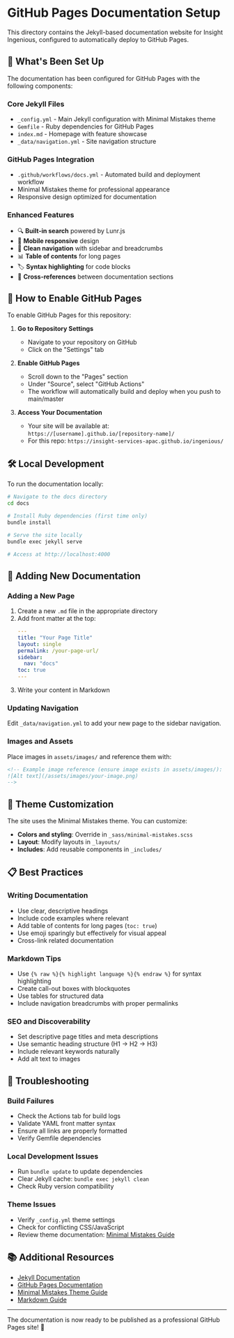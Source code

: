 # GitHub Pages Documentation Setup

This directory contains the Jekyll-based documentation website for Insight Ingenious, configured to automatically deploy to GitHub Pages.

## 📖 What's Been Set Up

The documentation has been configured for GitHub Pages with the following components:

### Core Jekyll Files
- `_config.yml` - Main Jekyll configuration with Minimal Mistakes theme
- `Gemfile` - Ruby dependencies for GitHub Pages
- `index.md` - Homepage with feature showcase
- `_data/navigation.yml` - Site navigation structure

### GitHub Pages Integration
- `.github/workflows/docs.yml` - Automated build and deployment workflow
- Minimal Mistakes theme for professional appearance
- Responsive design optimized for documentation

### Enhanced Features
- 🔍 **Built-in search** powered by Lunr.js
- 📱 **Mobile responsive** design
- 🎨 **Clean navigation** with sidebar and breadcrumbs
- 📊 **Table of contents** for long pages
- 🏷️ **Syntax highlighting** for code blocks
- 🔗 **Cross-references** between documentation sections

## 🚀 How to Enable GitHub Pages

To enable GitHub Pages for this repository:

1. **Go to Repository Settings**
   - Navigate to your repository on GitHub
   - Click on the "Settings" tab

2. **Enable GitHub Pages**
   - Scroll down to the "Pages" section
   - Under "Source", select "GitHub Actions"
   - The workflow will automatically build and deploy when you push to main/master

3. **Access Your Documentation**
   - Your site will be available at: `https://[username].github.io/[repository-name]/`
   - For this repo: `https://insight-services-apac.github.io/ingenious/`

## 🛠️ Local Development

To run the documentation locally:

```bash
# Navigate to the docs directory
cd docs

# Install Ruby dependencies (first time only)
bundle install

# Serve the site locally
bundle exec jekyll serve

# Access at http://localhost:4000
```

## 📝 Adding New Documentation

### Adding a New Page
1. Create a new `.md` file in the appropriate directory
2. Add front matter at the top:
   ```yaml
   ---
   title: "Your Page Title"
   layout: single
   permalink: /your-page-url/
   sidebar:
     nav: "docs"
   toc: true
   ---
   ```
3. Write your content in Markdown

### Updating Navigation
Edit `_data/navigation.yml` to add your new page to the sidebar navigation.

### Images and Assets
Place images in `assets/images/` and reference them with:
```markdown
<!-- Example image reference (ensure image exists in assets/images/):
![Alt text](/assets/images/your-image.png)
-->
```

## 🎨 Theme Customization

The site uses the Minimal Mistakes theme. You can customize:

- **Colors and styling**: Override in `_sass/minimal-mistakes.scss`
- **Layout**: Modify layouts in `_layouts/`
- **Includes**: Add reusable components in `_includes/`

## 📋 Best Practices

### Writing Documentation
- Use clear, descriptive headings
- Include code examples where relevant
- Add table of contents for long pages (`toc: true`)
- Use emoji sparingly but effectively for visual appeal
- Cross-link related documentation

### Markdown Tips
- Use `{% raw %}{% highlight language %}{% endraw %}` for syntax highlighting
- Create call-out boxes with blockquotes
- Use tables for structured data
- Include navigation breadcrumbs with proper permalinks

### SEO and Discoverability
- Set descriptive page titles and meta descriptions
- Use semantic heading structure (H1 → H2 → H3)
- Include relevant keywords naturally
- Add alt text to images

## 🔧 Troubleshooting

### Build Failures
- Check the Actions tab for build logs
- Validate YAML front matter syntax
- Ensure all links are properly formatted
- Verify Gemfile dependencies

### Local Development Issues
- Run `bundle update` to update dependencies
- Clear Jekyll cache: `bundle exec jekyll clean`
- Check Ruby version compatibility

### Theme Issues
- Verify `_config.yml` theme settings
- Check for conflicting CSS/JavaScript
- Review theme documentation: [Minimal Mistakes Guide](https://mmistakes.github.io/minimal-mistakes/)

## 📚 Additional Resources

- [Jekyll Documentation](https://jekyllrb.com/docs/)
- [GitHub Pages Documentation](https://docs.github.com/en/pages)
- [Minimal Mistakes Theme Guide](https://mmistakes.github.io/minimal-mistakes/)
- [Markdown Guide](https://www.markdownguide.org/)

---

The documentation is now ready to be published as a professional GitHub Pages site! 🎉
